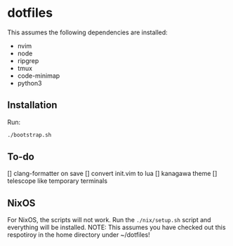 # dotfiles

This assumes the following dependencies are installed:

* nvim
* node
* ripgrep
* tmux
* code-minimap
* python3

## Installation

Run:

```bash
./bootstrap.sh
```

## To-do

[] clang-formatter on save
[] convert init.vim to lua
[] kanagawa theme
[] telescope like temporary terminals

## NixOS

For NixOS, the scripts will not work. Run the `./nix/setup.sh` script and everything will be installed.
NOTE: This assumes you have checked out this respotiroy in the home directory under ~/dotfiles!

